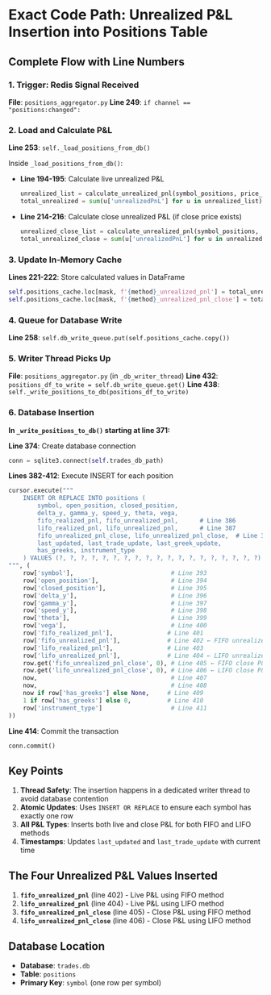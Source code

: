 # Exact Code Path: Unrealized P&L Insertion into Positions Table

## Complete Flow with Line Numbers

### 1. **Trigger: Redis Signal Received**
**File**: `positions_aggregator.py`
**Line 249**: `if channel == "positions:changed":`

### 2. **Load and Calculate P&L**
**Line 253**: `self._load_positions_from_db()`

Inside `_load_positions_from_db()`:
- **Line 194-195**: Calculate live unrealized P&L
  ```python
  unrealized_list = calculate_unrealized_pnl(symbol_positions, price_dicts, 'live')
  total_unrealized = sum(u['unrealizedPnL'] for u in unrealized_list)
  ```

- **Line 214-216**: Calculate close unrealized P&L (if close price exists)
  ```python
  unrealized_close_list = calculate_unrealized_pnl(symbol_positions, close_price_dicts, 'live')
  total_unrealized_close = sum(u['unrealizedPnL'] for u in unrealized_close_list)
  ```

### 3. **Update In-Memory Cache**
**Lines 221-222**: Store calculated values in DataFrame
```python
self.positions_cache.loc[mask, f'{method}_unrealized_pnl'] = total_unrealized
self.positions_cache.loc[mask, f'{method}_unrealized_pnl_close'] = total_unrealized_close
```

### 4. **Queue for Database Write**
**Line 258**: `self.db_write_queue.put(self.positions_cache.copy())`

### 5. **Writer Thread Picks Up**
**File**: `positions_aggregator.py` (in `_db_writer_thread`)
**Line 432**: `positions_df_to_write = self.db_write_queue.get()`
**Line 438**: `self._write_positions_to_db(positions_df_to_write)`

### 6. **Database Insertion**
**In `_write_positions_to_db()` starting at line 371:**

**Line 374**: Create database connection
```python
conn = sqlite3.connect(self.trades_db_path)
```

**Lines 382-412**: Execute INSERT for each position
```python
cursor.execute("""
    INSERT OR REPLACE INTO positions (
        symbol, open_position, closed_position,
        delta_y, gamma_y, speed_y, theta, vega,
        fifo_realized_pnl, fifo_unrealized_pnl,      # Line 386
        lifo_realized_pnl, lifo_unrealized_pnl,      # Line 387
        fifo_unrealized_pnl_close, lifo_unrealized_pnl_close,  # Line 388
        last_updated, last_trade_update, last_greek_update,
        has_greeks, instrument_type
    ) VALUES (?, ?, ?, ?, ?, ?, ?, ?, ?, ?, ?, ?, ?, ?, ?, ?, ?, ?, ?)
""", (
    row['symbol'],                           # Line 393
    row['open_position'],                    # Line 394
    row['closed_position'],                  # Line 395
    row['delta_y'],                          # Line 396
    row['gamma_y'],                          # Line 397
    row['speed_y'],                          # Line 398
    row['theta'],                            # Line 399
    row['vega'],                             # Line 400
    row['fifo_realized_pnl'],               # Line 401
    row['fifo_unrealized_pnl'],             # Line 402 ← FIFO unrealized P&L
    row['lifo_realized_pnl'],               # Line 403
    row['lifo_unrealized_pnl'],             # Line 404 ← LIFO unrealized P&L
    row.get('fifo_unrealized_pnl_close', 0), # Line 405 ← FIFO close P&L
    row.get('lifo_unrealized_pnl_close', 0), # Line 406 ← LIFO close P&L
    now,                                     # Line 407
    now,                                     # Line 408
    now if row['has_greeks'] else None,     # Line 409
    1 if row['has_greeks'] else 0,          # Line 410
    row['instrument_type']                   # Line 411
))
```

**Line 414**: Commit the transaction
```python
conn.commit()
```

## Key Points

1. **Thread Safety**: The insertion happens in a dedicated writer thread to avoid database contention
2. **Atomic Updates**: Uses `INSERT OR REPLACE` to ensure each symbol has exactly one row
3. **All P&L Types**: Inserts both live and close P&L for both FIFO and LIFO methods
4. **Timestamps**: Updates `last_updated` and `last_trade_update` with current time

## The Four Unrealized P&L Values Inserted

1. **`fifo_unrealized_pnl`** (line 402) - Live P&L using FIFO method
2. **`lifo_unrealized_pnl`** (line 404) - Live P&L using LIFO method  
3. **`fifo_unrealized_pnl_close`** (line 405) - Close P&L using FIFO method
4. **`lifo_unrealized_pnl_close`** (line 406) - Close P&L using LIFO method

## Database Location

- **Database**: `trades.db`
- **Table**: `positions`
- **Primary Key**: `symbol` (one row per symbol)